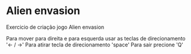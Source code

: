 # Alien envasion

Exercicio de criação jogo Alien envasion

Para mover para direita e para esquerda usar as teclas de direcionamento '<- / ->'
Para atirar tecla de direcionamento 'space'
Para sair precione 'Q'
